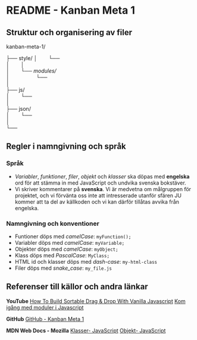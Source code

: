 #  README - Kanban Meta 1

## Struktur och organisering av filer
kanban-meta-1/

├── style/
│⠀⠀⠀└── _<Alla CSS-filer>_ <br>
│⠀⠀⠀│ <br>
│⠀⠀⠀└── _modules/_ <br>
│⠀⠀⠀⠀⠀⠀⠀└── _<Alla module-filer>_ <br>
│ <br>
├── js/ <br>
│⠀⠀⠀└── _<Alla JavaScript-filer>_ <br>
│ <br>
├── json/ <br>
│⠀⠀⠀└── _<Alla JSON-filer>_ <br>
│  <br>
└──  _<Alla HTML-filer>_ <br>

## Regler i namngivning och språk

### Språk
* _Variabler_, _funktioner_, _filer_, _objekt_ och _klasser_ ska döpas med __engelska__ ord för att stämma in med JavaScript och undvika svenska bokstäver.
* Vi skriver kommentarer på __svenska__. Vi är medvetna om målgruppen för projektet, och vi förvänta oss inte att intresserade utanför sfären JU kommer att ta del av källkoden och vi kan därför tillåtas avvika från engelska.

### Namngivning och konventioner
* Funtioner döps med _camelCase_: `myFunction();`
* Variabler döps med _camelCase_: `myVariable;`
* Objekter döps med _camelCase_: `myObject;`
* Klass döps med _PascalCase_: `MyClass;`
* HTML id och klasser döps med _dash-case_: `my-html-class`
* Filer döps med _snake_case_: `my_file.js`

## Referenser till källor och andra länkar
**YouTube**
[How To Build Sortable Drag & Drop With Vanilla Javascript](https://www.youtube.com/watch?v=jfYWwQrtzzY&t=9s)
[Kom igång med moduler i Javascript](https://www.youtube.com/watch?v=tzl00lcD1Os&t=450s)

**GitHub**
[GitHub - Kanban Meta 1](https://github.com/kimkristianssonJU/kanban-meta-1)

**MDN Web Docs - Mozilla**
[Klasser- JavaScript](https://developer.mozilla.org/en-US/docs/Web/JavaScript/Reference/Classes?retiredLocale=sv-SE)
[Objekt- JavaScript](https://developer.mozilla.org/en-US/docs/Web/JavaScript/Reference/Global_Objects/Object)
